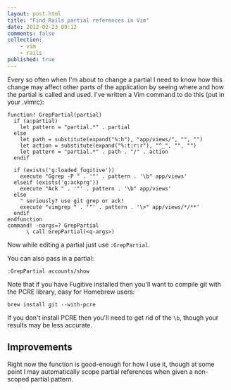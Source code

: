 ```yaml
---
layout: post.html
title: "Find Rails partial references in Vim"
date: 2012-02-23 09:12
comments: false
collection:
    - vim
    - rails
published: true
---
```


Every so often when I'm about to change a partial I need to know how this change
may affect other parts of the application by seeing where and how the partial
is called and used. I've written a Vim command to do this (put in your .vimrc):

``` vim
function! GrepPartial(partial)
  if (a:partial)
    let pattern = "partial.*" . partial
  else
    let path = substitute(expand("%:h"), "app/views/", "", "")
    let action = substitute(expand("%:t:r:r"), "^_", "", "")
    let pattern = "partial.*" . path . "/" . action
  endif

  if (exists('g:loaded_fugitive'))
    execute "Ggrep -P " . '"' . pattern . '\b" app/views'
  elseif (exists('g:ackprg'))
    execute "Ack " . '"' . pattern . '\b" app/views'
  else
    " seriously? use git grep or ack!
    execute "vimgrep " . '"' . pattern . '\>" app/views/*/**'
  endif
endfunction
command! -nargs=? GrepPartial
      \ call GrepPartial(<q-args>)
```

Now while editing a partial just use `:GrepPartial`.

You can also pass in a partial:

`:GrepPartial accounts/show`

Note that if you have Fugitive installed then you'll want to compile git with
the PCRE library, easy for Homebrew users:

`brew install git --with-pcre`

If you don't install PCRE then you'll need to get rid of the `\b`, though your
results may be less accurate.

## Improvements

Right now the function is good-enough for how I use it, though at some point I
may automatically scope partial references when given a non-scoped partial
pattern.
